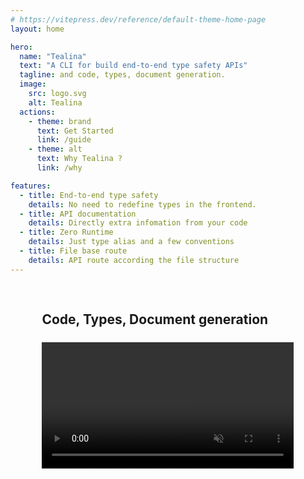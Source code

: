 ```yaml
---
# https://vitepress.dev/reference/default-theme-home-page
layout: home

hero:
  name: "Tealina"
  text: "A CLI for build end-to-end type safety APIs"
  tagline: and code, types, document generation.
  image:
    src: logo.svg
    alt: Tealina
  actions:
    - theme: brand
      text: Get Started
      link: /guide
    - theme: alt
      text: Why Tealina ?
      link: /why

features:
  - title: End-to-end type safety
    details: No need to redefine types in the frontend.
  - title: API documentation
    details: Directly extra infomation from your code
  - title: Zero Runtime
    details: Just type alias and a few conventions
  - title: File base route
    details: API route according the file structure
---
```


<script setup>
import serverMp4 from '/server1.mp4?url'
import webMp4 from '/web.mp4?url'
</script>

<div style="height:1rem"></div>
<div class="vp-doc" style="padding-left:10%;padding-right:10%">

  ## Code, Types, Document generation
  <div style="height:.4rem"></div>
  <video :src="serverMp4" style="width:100%" muted loop controls/>

  <div style="height:2rem"></div>

  ## End-to-end type safety
  <div style="height:.4rem"></div>
  <video :src="webMp4" style="width:100%" muted loop controls/>
</div>